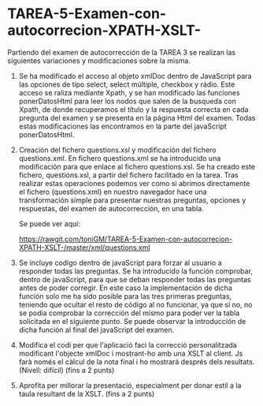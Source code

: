 # TAREA-5-Examen-con-autocorrecion-XPATH-XSLT-

Partiendo del examen de autocorrección de la TAREA 3 se realizan las siguientes variaciones y modificaciones sobre la misma.


1) Se ha modificado el acceso al objeto xmlDoc dentro de JavaScript para las opciones de tipo select, select múltiple, checkbox y rádio.
Este acceso se raliza mediante Xpath, y se han modificado las funciones ponerDatosHtml para leer los nodos que salen de la busqueda con Xpath, de donde recuperamos el título y la respuesta correcta en cada pregunta del examen y se presenta en la página Html del examen. Todas estas modificaciones las encontramos en la parte del javaScript ponerDatosHtml.

    
2) Creación del fichero questions.xsl y modificación del fichero questions.xml.
En fichero questions.xml se ha introducido una modificación para que enlace al fichero questions.xsl. Se ha creado este fichero, questións.xsl, a partir del fichero facilitado en la tarea. Tras realizar estas operaciones podemos ver como si abrimos directamente el fichero (questions.xml) en nuestro navegador hace una transformación simple para presentar nuestras preguntas, opciones y respuestas, del examen de autocorrección, en una tabla.


   Se puede ver aquí:
   
   https://rawgit.com/toniGM/TAREA-5-Examen-con-autocorrecion-XPATH-XSLT-/master/xml/questions.xml


3) Se incluye codigo dentro de javaScript para forzar al usuario a responder todas las preguntas.
Se ha introducido la función comprobar, dentro de javaScript, para que se deban responder todas las preguntas antes de poder corregir. En este caso la implementación de dicha función solo me ha sido posible para las tres primeras preguntas, teniendo que ocultar el resto de código al no funcionar, ya que si no, no se podia comprobar la corrección del mismo para poder ver la tabla solicitada en el siguiente punto. Se puede observar la introducción de dicha función al final del javaScript del examen.


4) Modifica el codi per que l'aplicació faci la correcció personalitzada modificant l'objecte xmlDoc i mostrant-ho amb una XSLT al client. Js farà només el càlcul de la nota final i ho mostrará després dels resultats. (Nivell: difícil)
(fins a 2 punts)

5) Aprofita per millorar la presentació, especialment per donar estil a la taula resultant de la XSLT.
(fins a 2 punts)








